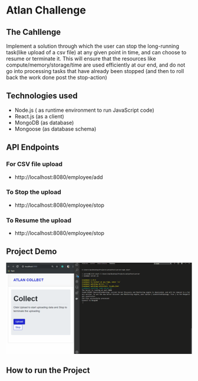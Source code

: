# Atlan Challenge

## The Cahllenge

Implement a solution through which the user can stop the long-running task(like upload of a csv file) at any given point in time, and can choose to resume or terminate it. This will ensure that the resources like compute/memory/storage/time are used efficiently at our end, and do not go into processing tasks that have already been stopped (and then to roll back the work done post the stop-action)

## Technologies used

* Node.js ( as runtime environment to run JavaScript code)
* React.js (as a client)
* MongoDB (as database)
* Mongoose (as database schema)

## API Endpoints

### For CSV file upload

* http://localhost:8080/employee/add

### To Stop the upload

* http://localhost:8080/employee/stop

### To Resume the upload

* http://localhost:8080/employee/stop

## Project Demo

![Alt Text](https://github.com/PrathamDogra/Collect-test/blob/master/Atlan.gif)

## How to run the Project
